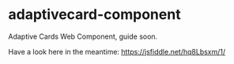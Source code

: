 # adaptivecard-component
Adaptive Cards Web Component, guide soon. 


Have a look here in the meantime: https://jsfiddle.net/hq8Lbsxm/1/

